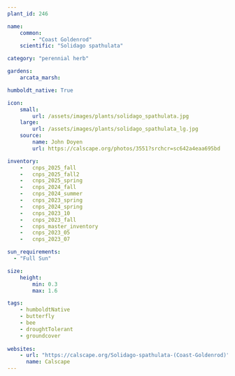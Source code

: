 ```yaml
---
plant_id: 246 

name: 
    common: 
        - "Coast Goldenrod"  
    scientific: "Solidago spathulata"  

category: "perennial herb"

gardens:
    arcata_marsh:

humboldt_native: True

icon: 
    small: 
        url: /assets/images/plants/solidago_spathulata.jpg
    large: 
        url: /assets/images/plants/solidago_spathulata_lg.jpg
    source: 
        name: John Doyen 
        url: https://calscape.org/photos/3551?srchcr=sc642a4eaa695bd 

inventory: 
    -   cnps_2025_fall
    -   cnps_2025_fall2
    -   cnps_2025_spring
    -   cnps_2024_fall
    -   cnps_2024_summer
    -   cnps_2023_spring
    -   cnps_2024_spring
    -   cnps_2023_10
    -   cnps_2023_fall
    -   cnps_master_inventory
    -   cnps_2023_05 
    -   cnps_2023_07 

sun_requirements:
  - "Full Sun"

size:
    height: 
        min: 0.3 
        max: 1.6

tags:
    - humboldtNative
    - butterfly
    - bee
    - droughtTolerant
    - groundcover
 
websites: 
    - url: "https://calscape.org/Solidago-spathulata-(Coast-Goldenrod)"
      name: Calscape
---
```

